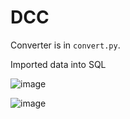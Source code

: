 # DCC

Converter is in `convert.py`.

Imported data into SQL

![image](https://github.com/ArinMehta/DCC/assets/167913165/4b7aec95-174b-4bc3-a96b-c0bfd6ccb8f6)

![image](https://github.com/ArinMehta/DCC/assets/167913165/008d43b2-4044-41c2-b426-1897517e331a)

